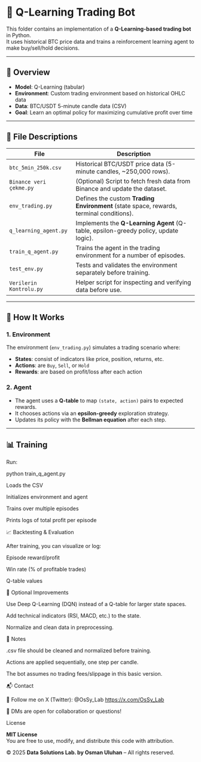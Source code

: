 # 🧠 Q-Learning Trading Bot

This folder contains an implementation of a **Q-Learning-based trading bot** in Python.  
It uses historical BTC price data and trains a reinforcement learning agent to make buy/sell/hold decisions.

---

## 📌 Overview

- **Model**: Q-Learning (tabular)
- **Environment**: Custom trading environment based on historical OHLC data
- **Data**: BTC/USDT 5-minute candle data (CSV)
- **Goal**: Learn an optimal policy for maximizing cumulative profit over time

---

## 🧠 File Descriptions

| File | Description |
|------|-------------|
| `btc_5min_250k.csv` | Historical BTC/USDT price data (5-minute candles, ~250,000 rows). |
| `Binance veri çekme.py` | (Optional) Script to fetch fresh data from Binance and update the dataset. |
| `env_trading.py` | Defines the custom **Trading Environment** (state space, rewards, terminal conditions). |
| `q_learning_agent.py` | Implements the **Q-Learning Agent** (Q-table, epsilon-greedy policy, update logic). |
| `train_q_agent.py` | Trains the agent in the trading environment for a number of episodes. |
| `test_env.py` | Tests and validates the environment separately before training. |
| `Verilerin Kontrolu.py` | Helper script for inspecting and verifying data before use. |

---

## 🚀 How It Works

### 1. Environment

The environment (`env_trading.py`) simulates a trading scenario where:

- **States**: consist of indicators like price, position, returns, etc.
- **Actions**: are `Buy`, `Sell`, or `Hold`
- **Rewards**: are based on profit/loss after each action

### 2. Agent

- The agent uses a **Q-table** to map `(state, action)` pairs to expected rewards.
- It chooses actions via an **epsilon-greedy** exploration strategy.
- Updates its policy with the **Bellman equation** after each step.

---

## 📊 Training

Run:


python train_q_agent.py

Loads the CSV

Initializes environment and agent

Trains over multiple episodes

Prints logs of total profit per episode

📈 Backtesting & Evaluation

After training, you can visualize or log:

Episode reward/profit

Win rate (% of profitable trades)

Q-table values

🔧 Optional Improvements

Use Deep Q-Learning (DQN) instead of a Q-table for larger state spaces.

Add technical indicators (RSI, MACD, etc.) to the state.

Normalize and clean data in preprocessing.

📢 Notes

.csv file should be cleaned and normalized before training.

Actions are applied sequentially, one step per candle.

The bot assumes no trading fees/slippage in this basic version.

📬 Contact

📱 Follow me on X (Twitter): @OsSy_Lab
                                            https://x.com/OsSy_Lab                

💬 DMs are open for collaboration or questions!

License

**MIT License**  
You are free to use, modify, and distribute this code with attribution.  

© 2025 **Data Solutions Lab. by Osman Uluhan** – All rights reserved.
